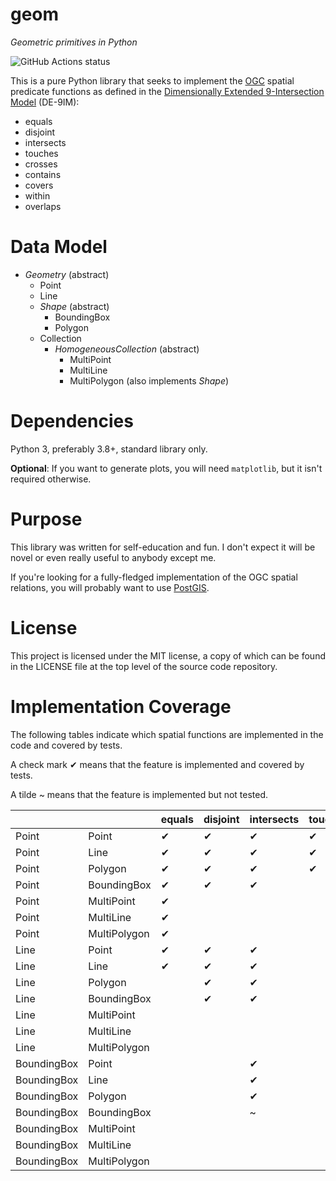 # geom

*Geometric primitives in Python*

![GitHub Actions status](https://github.com/direvus/geom/actions/workflows/python-app.yml/badge.svg)

This is a pure Python library that seeks to implement the
[OGC](https://www.ogc.org) spatial predicate functions as defined in the [Dimensionally
Extended 9-Intersection Model](https://en.wikipedia.org/wiki/DE-9IM) (DE-9IM):

- equals
- disjoint
- intersects
- touches
- crosses
- contains
- covers
- within
- overlaps

# Data Model

- *Geometry* (abstract)
  - Point
  - Line
  - *Shape* (abstract)
    - BoundingBox
    - Polygon
  - Collection
    - *HomogeneousCollection* (abstract)
      - MultiPoint
      - MultiLine
      - MultiPolygon (also implements *Shape*)

# Dependencies

Python 3, preferably 3.8+, standard library only.

**Optional**: If you want to generate plots, you will need `matplotlib`, but it isn't required otherwise.

# Purpose

This library was written for self-education and fun.  I don't expect it will
be novel or even really useful to anybody except me.

If you're looking for a fully-fledged implementation of the OGC spatial
relations, you will probably want to use [PostGIS](https://postgis.net).

# License

This project is licensed under the MIT license, a copy of which can be found in
the LICENSE file at the top level of the source code repository.

# Implementation Coverage

The following tables indicate which spatial functions are implemented in the code and covered by tests.

A check mark ✔ means that the feature is implemented and covered by tests.

A tilde ~ means that the feature is implemented but not tested.


|              |              | equals | disjoint | intersects | touches | crosses | contains | covers | within | overlaps |
| ------------ | ------------ | ------ | -------- | ---------- | ------- | ------- | -------- | ------ | ------ | -------- |
| Point        | Point        | ✔      | ✔        | ✔          | ✔       | ✔       | ✔        | ✔      | ✔      | ✔        |
| Point        | Line         | ✔      | ✔        | ✔          | ✔       | ✔       | ✔        | ✔      | ✔      | ✔        |
| Point        | Polygon      | ✔      | ✔        | ✔          | ✔       | ✔       | ✔        | ✔      | ✔      | ✔        |
| Point        | BoundingBox  | ✔      | ✔        | ✔          |         |         |          |        |        |          |
| Point        | MultiPoint   | ✔      |          |            |         |         |          |        |        |          |
| Point        | MultiLine    | ✔      |          |            |         |         |          |        |        |          |
| Point        | MultiPolygon | ✔      |          |            |         |         |          |        |        |          |
| Line         | Point        | ✔      | ✔        | ✔          |         |         |          |        |        |          |
| Line         | Line         | ✔      | ✔        | ✔          |         |         |          |        |        |          |
| Line         | Polygon      |        | ✔        | ✔          |         |         |          |        |        |          |
| Line         | BoundingBox  |        | ✔        | ✔          |         |         |          |        |        |          |
| Line         | MultiPoint   |        |          |            |         |         |          |        |        |          |
| Line         | MultiLine    |        |          |            |         |         |          |        |        |          |
| Line         | MultiPolygon |        |          |            |         |         |          |        |        |          |
| BoundingBox  | Point        |        |          | ✔          |         |         | ✔        |        |        |          |
| BoundingBox  | Line         |        |          | ✔          |         |         | ✔        |        |        |          |
| BoundingBox  | Polygon      |        |          | ✔          |         |         | ✔        |        |        |          |
| BoundingBox  | BoundingBox  |        |          | ~          |         |         | ✔        |        |        |          |
| BoundingBox  | MultiPoint   |        |          |            |         |         |          |        |        |          |
| BoundingBox  | MultiLine    |        |          |            |         |         |          |        |        |          |
| BoundingBox  | MultiPolygon |        |          |            |         |         |          |        |        |          |
